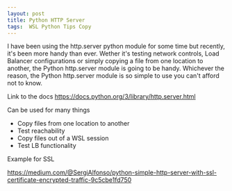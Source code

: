 ```yaml
---
layout: post
title: Python HTTP Server
tags:  WSL Python Tips Copy
---
```


I have been using the http.server python module for some time but recently, it's been more handy than ever. Wether it's testing network controls, Load Balancer configurations or simply copying a file from one location to another, the Python http.server module is going to be handy. Whichever the reason, the Python http.server module is so simple to use you can't afford not to know. 

<!--more-->



Link to the docs
https://docs.python.org/3/library/http.server.html




Can be used for many things
- Copy files from one location to another
- Test reachability
- Copy files out of a WSL session
- Test LB functionality 



Example for SSL

https://medium.com/@SergiAlfonso/python-simple-http-server-with-ssl-certificate-encrypted-traffic-9c5cbe1fd750